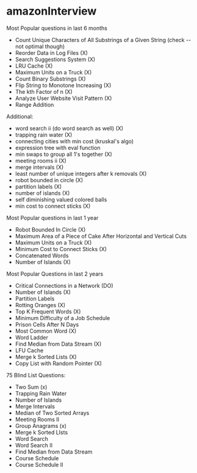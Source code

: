 # amazonInterview

Most Popular questions in last 6 months 
- Count Unique Characters of All Substrings of a Given String (check -- not optimal though) 
- Reorder Data in Log Files (X)
- Search Suggestions System	(X) 
- LRU Cache (X) 
- Maximum Units on a Truck (X) 
- Count Binary Substrings (X) 
- Flip String to Monotone Increasing (X)
- The kth Factor of n (X) 
- Analyze User Website Visit Pattern (X) 
- Range Addition 

Additional: 
- word search ii (do word search as well) (X) 
- trapping rain water (X)  
- connecting cities with min cost (kruskal's algo) 
- expression tree with eval function 
- min swaps to group all 1's together (X) 
- meeting rooms ii (X) 
- merge intervals (X) 
- least number of unique integers after k removals (X) 
- robot bounded in circle (X) 
- partition labels (X) 
- number of islands (X) 
- self diminishing valued colored balls 
- min cost to connect sticks (X) 

Most Popular questions in last 1 year 
- Robot Bounded In Circle (X)
- Maximum Area of a Piece of Cake After Horizontal and Vertical Cuts
- Maximum Units on a Truck (X)
- Minimum Cost to Connect Sticks (X)
- Concatenated Words
- Number of Islands (X) 


Most Popular Questions in last 2 years 
- Critical Connections in a Network (DO) 
- Number of Islands (X) 
- Partition Labels
- Rotting Oranges (X) 
- Top K Frequent Words (X) 
- Minimum Difficulty of a Job Schedule 
- Prison Cells After N Days 
- Most Common Word (X) 
- Word Ladder
- Find Median from Data Stream (X)
- LFU Cache
- Merge k Sorted Lists (X) 
- Copy List with Random Pointer (X)

75 Blind List Questions:
- Two Sum (x)
- Trapping Rain Water 
- Number of Islands 
- Merge Intervals 
- Median of Two Sorted Arrays 
- Meeting Rooms II 
- Group Anagrams (x)
- Merge k Sorted LIsts 
- Word Search 
- Word Search II 
- Find Median from Data Stream 
- Course Schedule 
- Course Schedule II 
